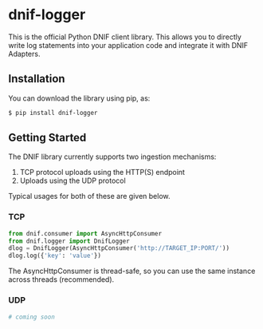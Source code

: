 # dnif-logger
This is the official Python DNIF client library. This allows you to directly write log statements into your application code and integrate it with DNIF Adapters.

## Installation
You can download the library using pip, as:
```sh
$ pip install dnif-logger
```

## Getting Started
The DNIF library currently supports two ingestion mechanisms:
1. TCP protocol uploads using the HTTP(S) endpoint
2. Uploads using the UDP protocol

Typical usages for both of these are given below.

### TCP
```python
from dnif.consumer import AsyncHttpConsumer
from dnif.logger import DnifLogger
dlog = DnifLogger(AsyncHttpConsumer('http://TARGET_IP:PORT/'))
dlog.log({'key': 'value'})
```

The AsyncHttpConsumer is thread-safe, so you can use the same instance
across threads (recommended).

### UDP
```python
# coming soon
```
